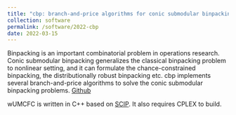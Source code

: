 ```yaml
---
title: "cbp: branch-and-price algorithms for conic submodular binpacking"
collection: software
permalink: /software/2022-cbp
date: 2022-03-15
---
```


Binpacking is an important combinatorial problem in operations research. Conic submodular binpacking generalizes the classical binpacking problem to nonlinear setting, and it can formulate the chance-constrained binpacking, the distributionally robust binpacking etc. cbp implements several branch-and-price algorithms to solve the conic submodular binpacking problems. [Github](https://github.com/lidingxu/cbp)

wUMCFC is written in C++ based on [SCIP](https://www.scipopt.org/). It also requires CPLEX to build.

